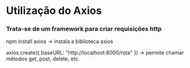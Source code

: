 # Utilização do Axios

### Trata-se de um framework para criar requisições http

npm install axios -> instala a biblioteca axios

axios.create({ baseURL: "http://localhost:8000/rota" }) -> permite chamar métodos get, post, delete, etc.